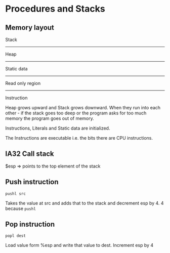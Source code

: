 # Procedures and Stacks

## Memory layout

Stack
___________
Heap
___________
Static data
___________
Read only region
___________
Instruction


Heap grows upward and Stack grows downward. When they run into each other - if the stack goes too deep or the program asks for too much memory the program goes out of memory.

Instructions, Literals and Static data are initialized.

The Instructions are executable i.e. the bits there are CPU instructions.

## IA32 Call stack

$esp => points to the top element of the stack

## Push instruction

```
pushl src
```

Takes the value at src and adds that to the stack and decrement esp by 4. 4 because ```pushl```

## Pop instruction
```
popl dest
```
Load value form %esp and write that value to dest. Increment esp by 4
